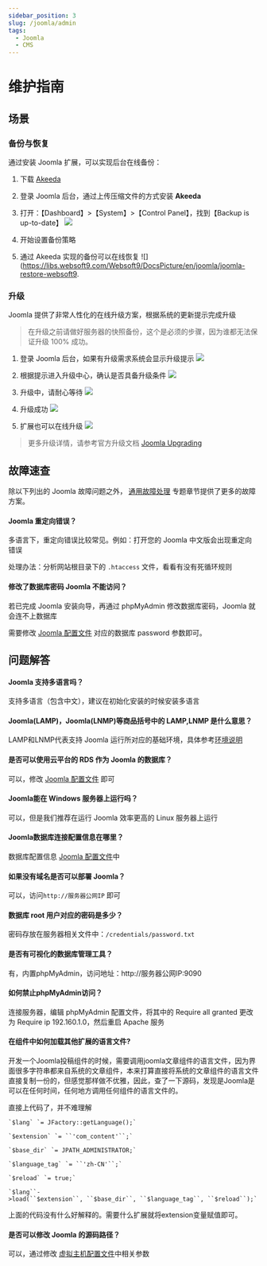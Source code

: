```yaml
---
sidebar_position: 3
slug: /joomla/admin
tags:
  - Joomla
  - CMS
---
```


# 维护指南

## 场景

### 备份与恢复

通过安装 Joomla 扩展，可以实现后台在线备份：

1. 下载 [Akeeda](https://www.akeebabackup.com/download.html)

2. 登录 Joomla 后台，通过上传压缩文件的方式安装 **Akeeda** 

3. 打开：【Dashboard】>【System】>【Control Panel】，找到【Backup is up-to-date】
   ![](https://libs.websoft9.com/Websoft9/DocsPicture/en/joomla/joomla-backup-websoft9.png)

4. 开始设置备份策略

5. 通过 Akeeda 实现的备份可以在线恢复
   ![](https://libs.websoft9.com/Websoft9/DocsPicture/en/joomla/joomla-restore-websoft9.


### 升级

Joomla 提供了非常人性化的在线升级方案，根据系统的更新提示完成升级

> 在升级之前请做好服务器的快照备份，这个是必须的步骤，因为谁都无法保证升级 100% 成功。

1. 登录 Joomla 后台，如果有升级需求系统会显示升级提示
   ![](https://libs.websoft9.com/Websoft9/DocsPicture/zh/joomla/joomla-bkupgradets-websoft9.png)  

2. 根据提示进入升级中心，确认是否具备升级条件
   ![](https://libs.websoft9.com/Websoft9/DocsPicture/zh/joomla/joomla-update003-websoft9.png)

3. 升级中，请耐心等待
   ![](https://libs.websoft9.com/Websoft9/DocsPicture/en/joomla/joomla-update004-websoft9.PNG)

4. 升级成功
   ![](https://libs.websoft9.com/Websoft9/DocsPicture/en/joomla/joomla-update005-websoft9.PNG)

5. 扩展也可以在线升级
   ![](https://libs.websoft9.com/Websoft9/DocsPicture/zh/joomla/joomla-bkextupgrade-websoft9.png)


> 更多升级详情，请参考官方升级文档 [Joomla Upgrading](https://docs.joomla.org/Portal:Upgrading_Versions/zh-cn)


## 故障速查

除以下列出的 Joomla 故障问题之外， [通用故障处理](../troubleshooting) 专题章节提供了更多的故障方案。 

#### Joomla 重定向错误？

多语言下，重定向错误比较常见。例如：打开您的 Joomla 中文版会出现重定向错误

处理办法：分析网站根目录下的 `.htaccess` 文件，看看有没有死循环规则

#### 修改了数据库密码 Joomla 不能访问？

若已完成 Joomla 安装向导，再通过 phpMyAdmin 修改数据库密码，Joomla 就会连不上数据库  

需要修改 [Joomla 配置文件](../joomla#path) 对应的数据库 password 参数即可。


## 问题解答

#### Joomla 支持多语言吗？

支持多语言（包含中文），建议在初始化安装的时候安装多语言

#### Joomla(LAMP)，Joomla(LNMP)等商品括号中的 LAMP,LNMP 是什么意思？

LAMP和LNMP代表支持 Joomla 运行所对应的基础环境，具体参考[环境说明](./runtime/php)

#### 是否可以使用云平台的 RDS 作为 Joomla 的数据库？

可以，修改 [Joomla 配置文件](../joomla#path) 即可

#### Joomla能在 Windows 服务器上运行吗？

可以，但是我们推荐在运行 Joomla 效率更高的 Linux 服务器上运行

#### Joomla数据库连接配置信息在哪里？

数据库配置信息 [Joomla 配置文件](../joomla#path)中

#### 如果没有域名是否可以部署 Joomla？

可以，访问`http://服务器公网IP` 即可

#### 数据库 root 用户对应的密码是多少？

密码存放在服务器相关文件中：`/credentials/password.txt`

#### 是否有可视化的数据库管理工具？

有，内置phpMyAdmin，访问地址：http://服务器公网IP:9090

#### 如何禁止phpMyAdmin访问？

连接服务器，编辑 phpMyAdmin 配置文件，将其中的 Require all granted 更改为 Require ip 192.160.1.0，然后重启 Apache 服务

#### 在组件中如何加载其他扩展的语言文件?

开发一个Joomla投稿组件的时候，需要调用joomla文章组件的语言文件，因为界面很多字符串都来自系统的文章组件，本来打算直接将系统的文章组件的语言文件直接复制一份的，但感觉那样做不优雅，因此，查了一下源码，发现是Joomla是可以在任何时间，任何地方调用任何组件的语言文件的。

直接上代码了，并不难理解

~~~
`$lang` `= JFactory::getLanguage();`

`$extension` `= ``'com_content'``;`

`$base_dir` `= JPATH_ADMINISTRATOR;`

`$language_tag` `= ``'zh-CN'``;`

`$reload` `= true;`

`$lang``->load(``$extension``, ``$base_dir``, ``$language_tag``, ``$reload``);`
~~~

上面的代码没有什么好解释的。需要什么扩展就将extension变量赋值即可。

#### 是否可以修改 Joomla 的源码路径？

可以，通过修改 [虚拟主机配置文件](../apache#virtualHost)中相关参数